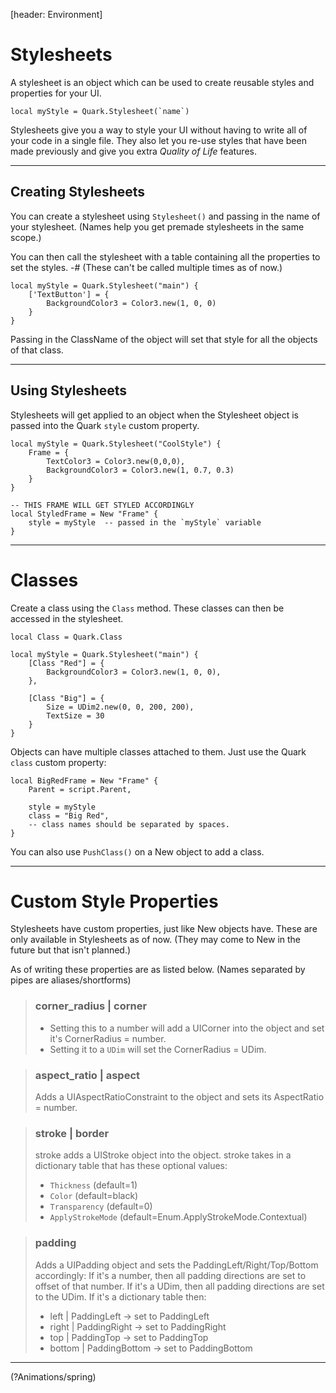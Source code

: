 [header: Environment]

# Stylesheets

A stylesheet is an object which can be used to create reusable styles and properties for your UI.

```luau
local myStyle = Quark.Stylesheet(`name`)
```

Stylesheets give you a way to style your UI without having to write all of your code in a single file. They also let you re-use styles that have been made previously and give you extra *Quality of Life* features.

---

## Creating Stylesheets

You can create a stylesheet using `Stylesheet()` and passing in the name of your stylesheet. (Names help you get premade stylesheets in the same scope.)

You can then call the stylesheet with a table containing all the properties to set the styles.
-# (These can't be called multiple times as of now.)

<div class="tab_holder" title="Make all buttons red" code_only>

<tab active="yes" hide>

```luau
local myStyle = Quark.Stylesheet("main") {
	['TextButton'] = {
		BackgroundColor3 = Color3.new(1, 0, 0)
	}
}
```
</tab>

</div>

Passing in the ClassName of the object will set that style for all the objects of that class.

---

## Using Stylesheets

Stylesheets will get applied to an object when the Stylesheet object is passed into the Quark `style` custom property.

```luau
local myStyle = Quark.Stylesheet("CoolStyle") {
	Frame = {
		TextColor3 = Color3.new(0,0,0),
		BackgroundColor3 = Color3.new(1, 0.7, 0.3)
	}
}

-- THIS FRAME WILL GET STYLED ACCORDINGLY
local StyledFrame = New "Frame" {
	style = myStyle  -- passed in the `myStyle` variable
}
```

---

# Classes

Create a class using the `Class` method. These classes can then be accessed in the stylesheet.

```luau
local Class = Quark.Class
```
```luau
local myStyle = Quark.Stylesheet("main") {
	[Class "Red"] = {
		BackgroundColor3 = Color3.new(1, 0, 0),
	},

	[Class "Big"] = {
		Size = UDim2.new(0, 0, 200, 200),
		TextSize = 30
	}
}
```

Objects can have multiple classes attached to them. Just use the Quark `class` custom property:

```luau
local BigRedFrame = New "Frame" {
	Parent = script.Parent,
	
	style = myStyle
	class = "Big Red",
	-- class names should be separated by spaces.
}
```

You can also use `PushClass()` on a New object to add a class.

---

# Custom Style Properties

Stylesheets have custom properties, just like New objects have.
These are only available in Stylesheets as of now. (They may come to New in the future but that isn't planned.)

As of writing these properties are as listed below.
(Names separated by pipes are aliases/shortforms)

> ### corner_radius | corner
>
> - Setting this to a number will add a UICorner into the object and set it's CornerRadius = number.
> - Setting it to a `UDim` will set the CornerRadius = UDim.

> ### aspect_ratio | aspect
>
> Adds a UIAspectRatioConstraint to the object and sets its AspectRatio = number.

> ### stroke | border
>
> stroke adds a UIStroke object into the object.
> stroke takes in a dictionary table that has these optional values:
>
> - `Thickness` (default=1)
> - `Color` (default=black)
> - `Transparency` (default=0)
> - `ApplyStrokeMode` (default=Enum.ApplyStrokeMode.Contextual)

> ### padding
>
> Adds a UIPadding object and sets the PaddingLeft/Right/Top/Bottom accordingly:
> If it's a number, then all padding directions are set to offset of that number.
> If it's a UDim, then all padding directions are set to the UDim.
> If it's a dictionary table then:
>
> - left | PaddingLeft -> set to PaddingLeft
> - right | PaddingRight -> set to PaddingRight
> - top | PaddingTop -> set to PaddingTop
> - bottom | PaddingBottom -> set to PaddingBottom

---

<!NextPage|Spring>(?Animations/spring)
